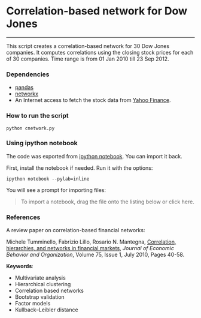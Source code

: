 # Correlation-based network for Dow Jones 
-----------------------

This script creates a correlation-based network for 30 Dow Jones companies. It computes correlations using the closing stock prices for each of 30 companies. Time range is from 01 Jan 2010 till 23 Sep 2012.

### Dependencies

* [pandas](http://pandas.pydata.org/)
* [networkx](http://networkx.lanl.gov/)
* An Internet access to fetch the stock data from [Yahoo Finance](http://finance.yahoo.com).

### How to run the script

    python cnetwork.py
 
### Using ipython notebook

The code was exported from [ipython notebook](http://ipython.org/ipython-doc/dev/interactive/htmlnotebook.html). You can import it back.

First, install the notebook if needed. Run it with the options:

    ipython notebook --pylab=inline

You will see a prompt for importing files:

> To import a notebook, drag the file onto the listing below or click here. 

### References

A review paper on correlation-based financial networks:

Michele Tumminello, Fabrizio Lillo, Rosario N. Mantegna, [Correlation, hierarchies, and networks in financial markets](http://scholar.google.com/scholar?cluster=8884168592694206922&hl=en&as_sdt=0,5), _Journal of Economic Behavior and Organization_, Volume 75, Issue 1, July 2010, Pages 40-58.

__Keywords__: 
* Multivariate analysis
* Hierarchical clustering
* Correlation based networks
* Bootstrap validation
* Factor models
* Kullback–Leibler distance
